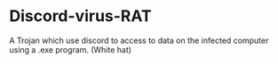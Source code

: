 # Discord-virus-RAT
A Trojan which use discord to access to data on the infected computer using a .exe program. (White hat)
